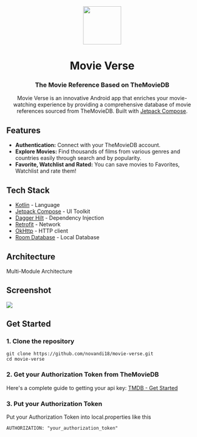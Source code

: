 <div align="center">
  <img src="https://i.ibb.co/0hkYTf0/movieverse.png" width="100px"/>
  <h1 align="center">Movie Verse</h1>
  <h3>The Movie Reference Based on TheMovieDB</h3>

  Movie Verse is an innovative Android app that enriches your movie-watching experience by providing a comprehensive database of movie references sourced from TheMovieDB. Built with [Jetpack Compose](https://developer.android.com/jetpack/compose).
</div>

## Features
- **Authentication:** Connect with your TheMovieDB account.
- **Explore Movies:** Find thousands of films from various genres and countries easily through search and by popularity.
- **Favorite, Watchlist and Rated:** You can save movies to Favorites, Watchlist and rate them!

## Tech Stack
- [Kotlin](https://kotlinlang.org/) - Language
- [Jetpack Compose](https://developer.android.com/jetpack/compose) - UI Toolkit
- [Dagger Hilt](https://dagger.dev/hilt/) - Dependency Injection
- [Retrofit](https://square.github.io/retrofit/) - Network
- [OkHttp](https://square.github.io/okhttp/) - HTTP client
- [Room Database](https://developer.android.com/reference/kotlin/androidx/room/RoomDatabase) - Local Database

## Architecture
Multi-Module Architecture

## Screenshot
<img src="https://i.ibb.co/zF6hGtn/movieverse-ss.png" />

## Get Started
### 1. Clone the repository

```shell
git clone https://github.com/novandi18/movie-verse.git
cd movie-verse
```
### 2. Get your Authorization Token from TheMovieDB
Here's a complete guide to getting your api key: [TMDB - Get Started](https://developer.themoviedb.org/docs/getting-started)

### 3. Put your Authorization Token
Put your Authorization Token into local.properties like this
```shell
AUTHORIZATION: "your_authorization_token"
```
